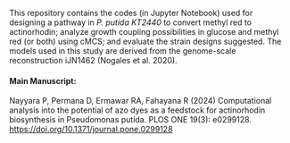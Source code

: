 This repository contains the codes (in Jupyter Notebook) used for designing a pathway in _P. putida KT2440_ to convert methyl red to actinorhodin; analyze growth coupling possibilities in glucose and methyl red (or both) using cMCS; and evaluate the strain designs suggested. The models used in this study are derived from the genome-scale reconstruction iJN1462 (Nogales et al. 2020).


#### Main Manuscript:
Nayyara P, Permana D, Ermawar RA, Fahayana R (2024) Computational analysis into the potential of azo dyes as a feedstock for actinorhodin biosynthesis in Pseudomonas putida. PLOS ONE 19(3): e0299128. https://doi.org/10.1371/journal.pone.0299128
